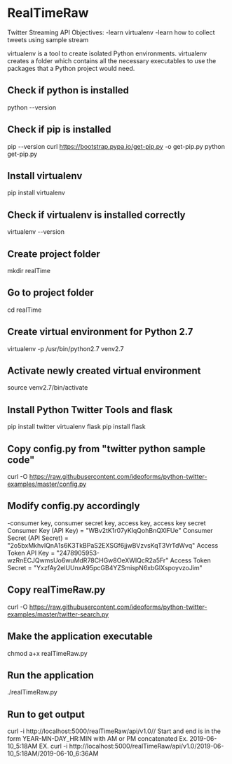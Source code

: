 # RealTimeRaw
Twitter Streaming API
Objectives:
-learn virtualenv
-learn how to collect tweets using sample stream

virtualenv is a tool to create isolated Python environments. virtualenv creates a folder which contains all the necessary executables to use the packages that a Python project would need.

## Check if python is installed
python --version

## Check if pip is installed
pip --version
curl https://bootstrap.pypa.io/get-pip.py -o get-pip.py
python get-pip.py

## Install virtualenv
pip install virtualenv

## Check if virtualenv is installed correctly
virtualenv --version

## Create project folder
mkdir realTime

## Go to project folder
cd realTime

## Create virtual environment for Python 2.7
virtualenv -p /usr/bin/python2.7 venv2.7

## Activate newly created virtual environment
source venv2.7/bin/activate

## Install Python Twitter Tools and flask
pip install twitter
virtualenv flask
pip install flask

## Copy config.py from "twitter python sample code"
curl -O https://raw.githubusercontent.com/ideoforms/python-twitter-examples/master/config.py

## Modify config.py accordingly
-consumer key, consumer secret key, access key, access key secret
    Consumer Key (API Key) = "WBv2tK1r07yKlqQohBnQXlFUe"
    Consumer Secret (API Secret) = "2o5bxMkhvlQnA1s6K3TkBPaS2EXSGf6jjwBVzvsKqT3VrTdWvq"
    Access Token API Key = "2478905953-wzRnECJQwmsUo6wuMdR78CHGw8OeXWIQcR2a5Fr"
    Access Token Secret = "YxzfAy2elUUnxA95pcGB4YZSmispN6xbGlXspoyvzoJim"

## Copy realTimeRaw.py
curl -O https://raw.githubusercontent.com/ideoforms/python-twitter-examples/master/twitter-search.py

## Make the application executable
chmod a+x realTimeRaw.py

## Run the application
./realTimeRaw.py

## Run to get output
curl -i http://localhost:5000/realTimeRaw/api/v1.0/<start>/<end>
Start and end is in the form YEAR-MN-DAY_HR:MIN with AM or PM concatenated
Ex. 2019-06-10_5:18AM
EX. curl -i http://localhost:5000/realTimeRaw/api/v1.0/2019-06-10_5:18AM/2019-06-10_6:36AM


